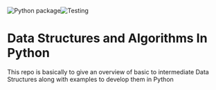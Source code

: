 
![Python package](https://github.com/kbaddepuri/DataStructuresandAlgorithmsInPython/workflows/Python%20package/badge.svg)![Testing](https://github.com/kbaddepuri/DataStructuresandAlgorithmsInPython/workflows/Testing/badge.svg)


# Data Structures and Algorithms In Python
This repo is basically to give an overview of basic to intermediate Data Structures along with examples to develop them in Python
